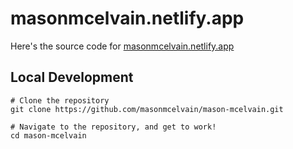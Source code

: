 # masonmcelvain.netlify.app
Here's the source code for [masonmcelvain.netlify.app](http://masonmcelvain.netlify.app/)
## Local Development
```shell
# Clone the repository
git clone https://github.com/masonmcelvain/mason-mcelvain.git

# Navigate to the repository, and get to work!
cd mason-mcelvain
```
